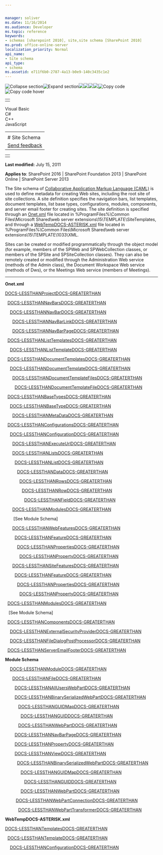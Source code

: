 ```yaml
---


manager: soliver
ms.date: 11/16/2014
ms.audience: Developer
ms.topic: reference
keywords:
- schemas [sharepoint 2010], site,site schema [SharePoint 2010]
ms.prod: office-online-server
localization_priority: Normal
api_name:
- Site schema
api_type:
- schema
ms.assetid: e711f6b0-2787-4a13-b0e9-140c3435c1e2
---
```


![Collapse
section](../icons/collapse_all.gif "Collapse section")![Expand
section](../icons/expand_all.gif "Expand section")![](../icons/collapse_all.gif)![](../icons/expand_all.gif)![](../icons/dropdown.gif)![](../icons/dropdownHover.gif)![Copy
code](../icons/copycode.gif "Copy code")![Copy code
hover](../icons/copycodeHighlight.gif "Copy code hover")
<table>
<tbody>
<tr class="odd">
<td align="left"></td>
</tr>
</tbody>
</table>

Visual Basic  
C\#  
C++  
JavaScript  

<table>
<tbody>
<tr class="odd">
<td align="left"><span id="runningHeaderText"></span></td>
</tr>
<tr class="even">
<td align="left"># Site Schema</td>
</tr>
<tr class="odd">
<td align="left"><span id="headfeedbackarea" class="feedbackhead"><a href="javascript:SubmitFeedback(&#39;docthis@Microsoft.com&#39;,&#39;&#39;,&#39;&#39;,&#39;&#39;,&#39;1.0.18082.1225&#39;,&#39;%0\dThank%20you%20for%20your%20feedback.%20The%20developer%20writing%20teams%20use%20your%20feedback%20to%20improve%20documentation.%20While%20we%20are%20reviewing%20your%20feedback,%20we%20may%20send%20you%20e-mail%20to%20ask%20for%20clarification%20or%20feedback%20on%20a%20solution.%20We%20do%20not%20use%20your%20e-mail%20address%20for%20any%20other%20purpose%20and%20we%20delete%20it%20after%20we%20finish%20our%20review.%0\AFor%20further%20information%20about%20the%20privacy%20policies%20of%20Microsoft,%20please%20see%20http://privacy.microsoft.com/en-us/default.aspx.%0\A%0\d&#39;,&#39;Customer%20feedback&#39;);">Send feedback</a></span></td>
</tr>
</tbody>
</table>

<table>
<colgroup>
<col width="100%" />
</colgroup>
<tbody>
<tr class="odd">
<td align="left"></td>
</tr>
</tbody>
</table>

**Last modified:** July 15, 2011

**Applies to**: SharePoint 2016 | SharePoint Foundation 2013 |
SharePoint Online | SharePoint Server 2013

The Site schema of [Collaborative Application Markup Language
(CAML)](introduction-to-collaborative-application-markup-language-caml.md) is used to define
metadata for creating Web sites, including the root site of site
collections. A site definition specifies the navigation bars, list
templates, document templates, list base types, configurations, modules,
components, and server email footer for creating sites. The site
definition is specified through an
[Onet.xml](http://msdn.microsoft.com/library/b99d6657-d9ae-4135-a43c-c58cdfcdc6c1(Office.15).aspx)
file located in %ProgramFiles%\\Common Files\\Microsoft Shared\\web
server extensions\\15\\TEMPLATE\\SiteTemplates, and through a
[WebTempDOCS-ASTERISK.xml](http://msdn.microsoft.com/library/199bbb65-d12f-475d-b157-31a1bffe84c8(Office.15).aspx)
file located in %ProgramFiles%\\Common Files\\Microsoft Shared\\web
server extensions\\15\\TEMPLATE\\1033\\XML.

Sites can be created or modified programmatically through the object
model (for example, members of the <span sdata="cer"
target="T:Microsoft.SharePoint.SPWeb"><span
class="nolink">SPWeb</span></span> and <span sdata="cer"
target="T:Microsoft.SharePoint.SPWebCollection"><span
class="nolink">SPWebCollection</span></span> classes, or members of the
<span sdata="cer" target="T:Microsoft.SharePoint.SPSite"><span
class="nolink">SPSite</span></span> and <span sdata="cer"
target="T:Microsoft.SharePoint.Administration.SPSiteCollection"><span
class="nolink">SPSiteCollection</span></span> classes). They can also be
remotely created or modified through the Administration Web service
(methods of the <span sdata="cer" target="T:WebSvcAdmin.Admin"><span
class="nolink">Admin</span></span> class), the Document Workspace Web
service (methods of <span sdata="cer" target="T:WebSvcDWS.Dws"><span
class="nolink">Dws</span></span>), or the Meetings Web service (members
of <span sdata="cer" target="T:WebSvcMeetings.Meetings"><span
class="nolink">Meetings</span></span>).


---------------------------------------------------------------------------------------------------------------------------------------------------------------------------------------------------------

**Onet.xml**

[DOCS-LESSTHANProjectDOCS-GREATERTHAN](project-element-site.md)

  [DOCS-LESSTHANNavBarsDOCS-GREATERTHAN](navbars-element-site.md)

    [DOCS-LESSTHANNavBarDOCS-GREATERTHAN](navbar-element-site.md)

      [DOCS-LESSTHANNavBarLinkDOCS-GREATERTHAN](navbarlink-element-site.md)

      [DOCS-LESSTHANNavBarPageDOCS-GREATERTHAN](navbarpage-element-sitemodule.md)

  [DOCS-LESSTHANListTemplatesDOCS-GREATERTHAN](listtemplates-element-site.md)

    [DOCS-LESSTHANListTemplateDOCS-GREATERTHAN](listtemplate-element-site.md)

  [DOCS-LESSTHANDocumentTemplatesDOCS-GREATERTHAN](documenttemplates-element-site.md)

    [DOCS-LESSTHANDocumentTemplateDOCS-GREATERTHAN](documenttemplate-element-site.md)

      [DOCS-LESSTHANDocumentTemplateFilesDOCS-GREATERTHAN](documenttemplatefiles-element-site.md)

        [DOCS-LESSTHANDocumentTemplateFileDOCS-GREATERTHAN](documenttemplatefile-element-site.md)

  [DOCS-LESSTHANBaseTypesDOCS-GREATERTHAN](basetypes-element-site.md)

    [DOCS-LESSTHANBaseTypeDOCS-GREATERTHAN](basetype-element-site.md)

      [DOCS-LESSTHANMetaDataDOCS-GREATERTHAN](metadata-element-site.md)

  [DOCS-LESSTHANConfigurationsDOCS-GREATERTHAN](configurations-element-site.md)

    [DOCS-LESSTHANConfigurationDOCS-GREATERTHAN](configuration-element-site.md)

      [DOCS-LESSTHANExecuteUrlDOCS-GREATERTHAN](executeurl-element-site.md)

      [DOCS-LESSTHANListsDOCS-GREATERTHAN](lists-element-site.md)

        [DOCS-LESSTHANListDOCS-GREATERTHAN](list-element-site.md)

          [DOCS-LESSTHANDataDOCS-GREATERTHAN](data-element-site.md)

            [DOCS-LESSTHANRowsDOCS-GREATERTHAN](rows-element-site.md)

              [DOCS-LESSTHANRowDOCS-GREATERTHAN](row-element-site.md)

                [DOCS-LESSTHANFieldDOCS-GREATERTHAN](field-element-site.md)

      [DOCS-LESSTHANModulesDOCS-GREATERTHAN](modules-element-site.md)

       [See Module Schema] 

      [DOCS-LESSTHANWebFeaturesDOCS-GREATERTHAN](webfeatures-element-site.md)

        [DOCS-LESSTHANFeatureDOCS-GREATERTHAN](feature-element-site.md)

          [DOCS-LESSTHANPropertiesDOCS-GREATERTHAN](properties-element-site.md)

            [DOCS-LESSTHANPropertyDOCS-GREATERTHAN](property-element-sitefeature.md)

      [DOCS-LESSTHANSiteFeaturesDOCS-GREATERTHAN](sitefeatures-element-site.md)

        [DOCS-LESSTHANFeatureDOCS-GREATERTHAN](feature-element-site.md)

          [DOCS-LESSTHANPropertiesDOCS-GREATERTHAN](properties-element-site.md)

            [DOCS-LESSTHANPropertyDOCS-GREATERTHAN](property-element-sitefeature.md)

  [DOCS-LESSTHANModulesDOCS-GREATERTHAN](modules-element-site.md)

   [See Module Schema]

  [DOCS-LESSTHANComponentsDOCS-GREATERTHAN](components-element-site.md)

    [DOCS-LESSTHANExternalSecurityProviderDOCS-GREATERTHAN](externalsecurityprovider-element-site.md)

    [DOCS-LESSTHANFileDialogPostProcessorDOCS-GREATERTHAN](filedialogpostprocessor-element-site.md)

  [DOCS-LESSTHANServerEmailFooterDOCS-GREATERTHAN](serveremailfooter-element-site.md)

**Module Schema**

    [DOCS-LESSTHANModuleDOCS-GREATERTHAN](module-element-site.md)

      [DOCS-LESSTHANFileDOCS-GREATERTHAN](file-element.md)

        [DOCS-LESSTHANAllUsersWebPartDOCS-GREATERTHAN](alluserswebpart-element-site.md)

        [DOCS-LESSTHANBinarySerializedWebPartDOCS-GREATERTHAN](binaryserializedwebpart-element-site.md)

          
[DOCS-LESSTHANGUIDMapDOCS-GREATERTHAN](guidmap-element-site.md)

        
    [DOCS-LESSTHANGUIDDOCS-GREATERTHAN](guid-element-site.md)

       
   [DOCS-LESSTHANWebPartDOCS-GREATERTHAN](webpart-element-site.md)

        [DOCS-LESSTHANNavBarPageDOCS-GREATERTHAN](navbarpage-element-sitemodule.md)

        [DOCS-LESSTHANPropertyDOCS-GREATERTHAN](property-element-sitemodule.md)

        [DOCS-LESSTHANViewDOCS-GREATERTHAN](view-element-site.md)

       
  [DOCS-LESSTHANBinarySerializedWebPartDOCS-GREATERTHAN](binaryserializedwebpart-element-site.md)

        
    [DOCS-LESSTHANGUIDMapDOCS-GREATERTHAN](guidmap-element-site.md)

             
  [DOCS-LESSTHANGUIDDOCS-GREATERTHAN](guid-element-site.md)

        
    [DOCS-LESSTHANWebPartDOCS-GREATERTHAN](webpart-element-site.md)

        
[DOCS-LESSTHANWebPartConnectionDOCS-GREATERTHAN](webpartconnection-element-site.md)

       
   [DOCS-LESSTHANWebPartTransformerDOCS-GREATERTHAN](webparttransformer-element-site.md)

**WebTempDOCS-ASTERISK.xml**

[DOCS-LESSTHANTemplatesDOCS-GREATERTHAN](templates-element-site.md)

  [DOCS-LESSTHANTemplateDOCS-GREATERTHAN](template-element-site.md)

    [DOCS-LESSTHANConfigurationDOCS-GREATERTHAN](configuration-element-site.md)








